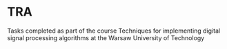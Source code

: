 # TRA
Tasks completed as part of the course Techniques for implementing digital signal processing algorithms at the Warsaw University of Technology
